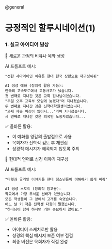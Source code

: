 @general

# 긍정적인 할루시네이션(1)

### 1. 설교 아이디어 발상

🎯 새로운 관점의 비유나 예화 생성

AI 프롬프트 예시:

```
"선한 사마리아인 비유를 현대 한국 상황으로 재구성해줘"

AI 생성 예화 (창의적 활용 가능):
한국의 고속도로에서 교통사고가 났습니다.
첫 번째로 지나간 것은 교회 집사님이었습니다.
"주일 오후 교육부 모임에 늦겠다"며 지나쳤습니다.
두 번째로 지나간 것은 신학대학원생이었습니다.
"과제 제출 마감이 있어서..."라며 지나쳤습니다.
세 번째로 지나간 것은 외국인 노동자였습니다...
```

✅ 올바른 활용:

- 이 예화를 영감의 출발점으로 사용
- 목회자가 신학적 검토 후 재편집
- 성경적 메시지가 왜곡되지 않도록 주의

🎯 현대적 언어로 성경 이야기 재구성

AI 프롬프트 예시:

```
"다윗과 골리앗 이야기를 현대 청소년들이 이해하기 쉽게 써줘"

AI 생성 스토리 (창의적 참고용):
학교에서 가장 무서운 선배가 있었습니다.
모든 학생들이 그 앞에서 고개를 숙였습니다.
어느 날 키 작은 전학생 다윗이 말했습니다.
"하나님이 함께 하시면 키는 중요하지 않아요."
```

✅ 올바른 활용:

- 아이디어 스케치로만 활용
- 성경의 핵심 메시지 보존 여부 점검
- 최종 버전은 목회자가 직접 완성
